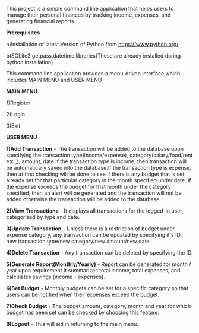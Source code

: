 This project is a simple command line application that helps users to manage their personal finances by tracking income, expenses, and generating financial reports.

**Prerequisites**

  a)Installation of latest Version of Python from https://www.python.org/
  
  b)SQLite3,getpass,datetime libraries(These are already installed during python installation)

  This command line application provides a menu-driven interface which includes MAIN MENU and USER MENU

**MAIN MENU**

  1)Register
  
  2)Login
  
  3)Exit

**USER MENU**

  **1)Add Transaction** - The transaction will be added to the database upon specifying the transaction type(income/expense), category(salary/food/rent etc.,), amount, date.If the transaction type is income, then transaction will be automatically saved into the database.If the transaction type is expense, then at first checking will be done to see if there is any budget that is set already set for that particular category in the month specified under date. If the expense exceeds the budget for that month under the category specified, then an alert will be generated and the transaction will not be added otherwise the transaction will be added to the database.

  **2)View Transactions** - It displays all transactions for the logged-in user, categorized by type and date.
  
  **3)Update Transaction** - Unless there is a restriction of budget under expense category, any transaction can be updated by specifying it's ID, new transaction type/new category/new amount/new date.
  
  **4)Delete Transaction** - Any transaction can be deleted by specifying the ID.
  
  **5)Generate Report(Monthly/Yearly)** - Report can be generated for month / year upon requirement.It summarizes total income, total expenses, and calculates savings (income - expenses).
  
  **6)Set Budget** - Monthly budgets can be set for a specific category so that users can be notified when their expenses exceed the budget.
  
  **7)Check Budget** - The budget amount, category, month and year for which budget has been set can be checked by choosing this feature.
  
  **8)Logout** - This will aid in returning to the main menu.
